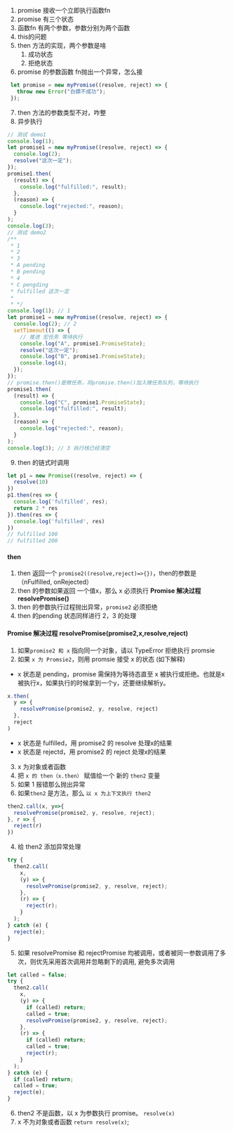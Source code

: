 1. promise 接收一个立即执行函数fn
2. promise 有三个状态
3. 函数fn 有两个参数，参数分别为两个函数
4. this的问题
5. then 方法的实现，两个参数是啥
   1. 成功状态
   2. 拒绝状态
6. promise 的参数函数 fn抛出一个异常，怎么接
```js
 let promise = new myPromise((resolve, reject) => {
   throw new Error("白嫖不成功");
 });
```
7. then 方法的参数类型不对，咋整
8. 异步执行
```js
// 测试 demo1
console.log(1);
let promise1 = new myPromise((resolve, reject) => {
  console.log(2);
  resolve("这次一定");
});
promise1.then(
  (result) => {
    console.log("fulfilled:", result);
  },
  (reason) => {
    console.log("rejected:", reason);
  }
);
console.log(3);
// 测试 demo2
/**
 * 1
 * 2
 * 3
 * A pending
 * B pending
 * 4
 * C pengding
 * fulfilled 这次一定
 *
 * */
console.log(1); // 1
let promise1 = new myPromise((resolve, reject) => {
  console.log(2); // 2
  setTimeout(() => {
    // 推进 宏任务 等待执行
    console.log("A", promise1.PromiseState);
    resolve("这次一定");
    console.log("B", promise1.PromiseState);
    console.log(4);
  });
});
// promise.then()是微任务，将promise.then()加入微任务队列，等待执行
promise1.then(
  (result) => {
    console.log("C", promise1.PromiseState);
    console.log("fulfilled:", result);
  },
  (reason) => {
    console.log("rejected:", reason);
  }
);
console.log(3); // 3 执行栈已经清空
```
9. then 的链式时调用
```js
let p1 = new Promise((resolve, reject) => {
  resolve(10)
})
p1.then(res => {
  console.log('fulfilled', res);
  return 2 * res
}).then(res => {
  console.log('fulfilled', res)
})
// fulfilled 100
// fulfilled 200
```
#### then
1. then 返回一个 `promise2((resolve,reject)=>{})`，then的参数是（nFulfilled, onRejected）
2. then 的参数如果返回 一个值x，那么 x 必须执行 **Promise 解决过程 resolvePromise()**
3. then 的参数执行过程抛出异常，`promise2` 必须拒绝
4. then 的pending 状态同样进行 2，3 的处理
#### Promise 解决过程 resolvePromise(promise2,x,resolve,reject)
1. 如果`promise2 和 x` 指向同一个对象，请以 TypeError 拒绝执行 promsie
2. 如果 `x 为 Promsie2`，则用 promsie 接受 x 的状态 (如下解释)
  - x 状态是 pending，promise 需保持为等待态直至 x 被执行或拒绝。也就是x 被执行x，如果执行的时候拿到一个y，还要继续解析y。
  ```js
  x.then(
    y => {
      resolvePromise(promise2, y, resolve, reject)
    }, 
    reject
  )
  ```
  - x 状态是 fulfilled，用 promise2 的 resolve 处理x的结果
  - x 状态是 rejectd，用 promise2 的 reject 处理x的结果
3. x 为对象或者函数
  1. 把 `x 的 then（x.then）` 赋值给一个 新的 `then2` 变量
  2. 如果 1 报错那么抛出异常
  3. 如果`then2` 是方法，那么 `以 x 为上下文执行 then2`
  ```js
  then2.call(x, y=>{
    resolvePromise(promise2, y, resolve, reject);
  }, r => {
    reject(r)
  })
  ```
  4. 给 then2 添加异常处理
  ```js
  try {
    then2.call(
      x,
      (y) => {
        resolvePromise(promise2, y, resolve, reject);
      },
      (r) => {
        reject(r);
      }
    );
  } catch (e) {
    reject(e);
  }
  ```
  5. 如果 resolvePromise 和 rejectPromise 均被调用，或者被同一参数调用了多次，则优先采用首次调用并忽略剩下的调用, 避免多次调用

  ```js
  let called = false;
  try {
    then2.call(
      x,
      (y) => {
        if (called) return;
        called = true;
        resolvePromise(promise2, y, resolve, reject);
      },
      (r) => {
        if (called) return;
        called = true;
        reject(r);
      }
    );
  } catch (e) {
    if (called) return;
    called = true;
    reject(e);
  }
  ```
  6. then2 不是函数，以 x 为参数执行 promise。 `resolve(x)`
4. x 不为对象或者函数 `return resolve(x)`;